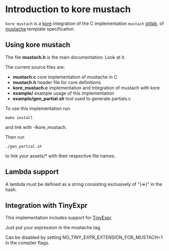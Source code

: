 # Introduction to kore mustach

`kore mustach` is a [kore](https://kore.io) integration of the C implementation
`mustach` [gitlab](https://gitlab.com/jobol/mustach), of [mustache](http://mustache.github.io "main site for mustache")
template specification.


## Using kore mustach

The file **mustach.h** is the main documentation. Look at it.

The current source files are:

- **mustach.c** core implementation of mustache in C
- **mustach.h** header file for core definitions
- **kore_mustach.c** implementation and integration of mustach with kore
- **example/** example usage of this implementation
- **example/gen_partial.sh** tool used to generate partials.c

To use this implementation run
```
make install
```
and link with -lkore_mustach.

Then run
```
./gen_partial.sh
```
to link your assets/* with their respective file names.

## Lambda support

A lambda must be defined as a string consisting exclusively of "(=>)" in the hash.


## Integration with TinyExpr

This implementation includes support for [TinyExpr](https://github.com/codeplea/tinyexpr).

Just put your expression in the mustache tag.

Can be disabled by setting NO_TINY_EXPR_EXTENSION_FOR_MUSTACH=1 in the compiler flags.
